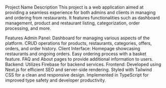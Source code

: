Project Name
Description
This project is a web application aimed at providing a seamless experience for both admins and clients in managing and ordering from restaurants. It features functionalities such as dashboard management, product and restaurant listing, categorization, order processing, and more.

Features
Admin Panel:
Dashboard for managing various aspects of the platform.
CRUD operations for products, restaurants, categories, offers, orders, and order history.
Client Interface:
Homepage showcasing restaurants and ongoing orders.
Easy ordering process with a basket feature.
FAQ and About pages to provide additional information to users.
Backend:
Utilizes Firebase for backend services.
Frontend:
Developed using Next.js for efficient SEO and server-side rendering.
Styled with Tailwind CSS for a clean and responsive design.
Implemented in TypeScript for improved type safety and developer productivity.
